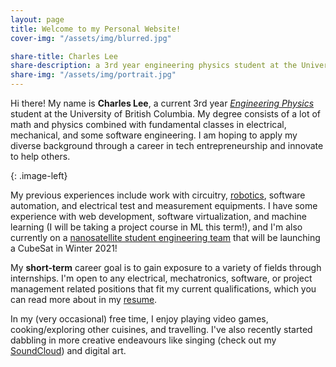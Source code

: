```yaml
---
layout: page
title: Welcome to my Personal Website!
cover-img: "/assets/img/blurred.jpg"

share-title: Charles Lee
share-description: a 3rd year engineering physics student at the University of British Columbia
share-img: "/assets/img/portrait.jpg"
---
```


<style type="text/css">
    .image-left {
      display: block;
      margin-left: auto;
      margin-right: auto;
      float: right;
    }
</style>


Hi there! My name is **Charles Lee**, a current 3rd year [*Engineering Physics*](https://www.engphys.ubc.ca/) student at the University of British Columbia. My degree consists of a lot of math and physics combined with fundamental classes in electrical, mechanical, and some software engineering. I am hoping to apply my diverse background through a career in tech entrepreneurship and innovate to help others.

![](){: .image-left}

My previous experiences include work with circuitry, [robotics](_posts/2020-12-28-robot_summer.md), software automation, and electrical test and measurement equipments. I have some experience with web development, software virtualization, and machine learning (I will be taking a project course in ML this term!), and I'm also currently on a [nanosatellite student engineering team](https://www.ubcorbit.com/) that will be launching a CubeSat in Winter 2021!

My **short-term** career goal is to gain exposure to a variety of fields through internships. I'm open to any electrical, mechatronics, software, or project management related positions that fit my current qualifications, which you can read more about in my [resume](https://drive.google.com/file/d/1ac6JAA6wqIa_JsWMXTWUN4yAuLPRaOEF/view?usp=sharing).

In my (very occasional) free time, I enjoy playing video games, cooking/exploring other cuisines, and travelling. I've also recently started dabbling in more creative endeavours like singing (check out my [SoundCloud](https://soundcloud.com/charles-lee-178054525/10000-hours-enph-253-edition)) and digital art.
